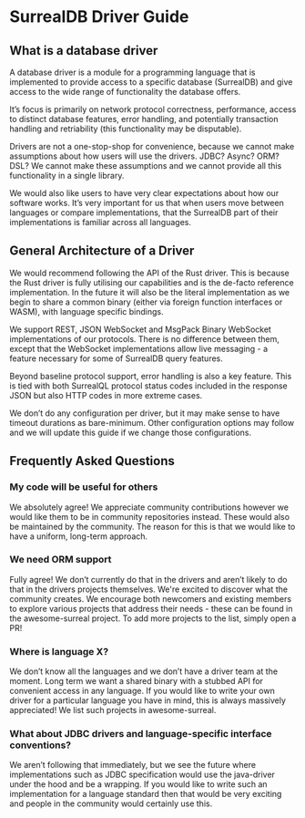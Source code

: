 # SurrealDB Driver Guide

## What is a database driver

A database driver is a module for a programming language that is implemented to provide access to a specific database (SurrealDB) and give access to the wide range of functionality the database offers.

It’s focus is primarily on network protocol correctness, performance, access to distinct database features, error handling, and potentially transaction handling and retriability (this functionality may be disputable).

Drivers are not a one-stop-shop for convenience, because we cannot make assumptions about how users will use the drivers.
JDBC?
Async?
ORM?
DSL?
We cannot make these assumptions and we cannot provide all this functionality in a single library.

We would also like users to have very clear expectations about how our software works.
It’s very important for us that when users move between languages or compare implementations, that the SurrealDB part of their implementations is familiar across all languages.

## General Architecture of a Driver

We would recommend following the API of the Rust driver.
This is because the Rust driver is fully utilising our capabilities and is the de-facto reference implementation.
In the future it will also be the literal implementation as we begin to share a common binary (either via foreign function interfaces or WASM), with language specific bindings.

We support REST, JSON WebSocket and MsgPack Binary WebSocket implementations of our protocols.
There is no difference between them, except that the WebSocket implementations allow live messaging - a feature necessary for some of SurrealDB query features.

Beyond baseline protocol support, error handling is also a key feature.
This is tied with both SurrealQL protocol status codes included in the response JSON but also HTTP codes in more extreme cases.

We don’t do any configuration per driver, but it may make sense to have timeout durations as bare-minimum.
Other configuration options may follow and we will update this guide if we change those configurations.

## Frequently Asked Questions

### My code will be useful for others

We absolutely agree!
We appreciate community contributions however we would like them to be in community repositories instead.
These would also be maintained by the community.
The reason for this is that we would like to have a uniform, long-term approach.

### We need ORM support
Fully agree!
We don’t currently do that in the drivers and aren’t likely to do that in the drivers projects themselves.
We're excited to discover what the community creates.
We encourage both newcomers and existing members to explore various projects that address their needs - these can be found in the awesome-surreal project.
To add more projects to the list, simply open a PR!

### Where is language X?
We don’t know all the languages and we don’t have a driver team at the moment.
Long term we want a shared binary with a stubbed API for convenient access in any language.
If you would like to write your own driver for a particular language you have in mind, this is always massively appreciated!
We list such projects in awesome-surreal.

### What about JDBC drivers and language-specific interface conventions?
We aren’t following that immediately, but we see the future where implementations such as JDBC specification would use the java-driver under the hood and be a wrapping.
If you would like to write such an implementation for a language standard then that would be very exciting and people in the community would certainly use this.

